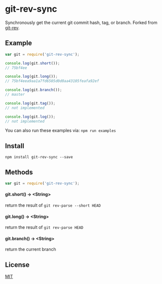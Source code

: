 git-rev-sync
============

Synchronously get the current git commit hash, tag, or branch. Forked from [git-rev](https://github.com/tblobaum/git-rev).


## Example

```js
var git = require('git-rev-sync');

console.log(git.short());
// 75bf4ee

console.log(git.long());
// 75bf4eea9aa1a7fd6505d0d0aa43105feafa92ef

console.log(git.branch());
// master

console.log(git.tag());
// not implemented

console.log(git.log());
// not implemented
```

You can also run these examples via: `npm run examples`


## Install

`npm install git-rev-sync --save`


## Methods

``` js
var git = require('git-rev-sync');
```

#### git.short() &rarr; &lt;String&gt;

return the result of `git rev-parse --short HEAD`

#### git.long() &rarr; &lt;String&gt;

return the result of `git rev-parse HEAD`

#### git.branch() &rarr; &lt;String&gt;

return the current branch


## License

[MIT](https://github.com/kurttheviking/git-rev-sync/blob/master/LICENSE)
